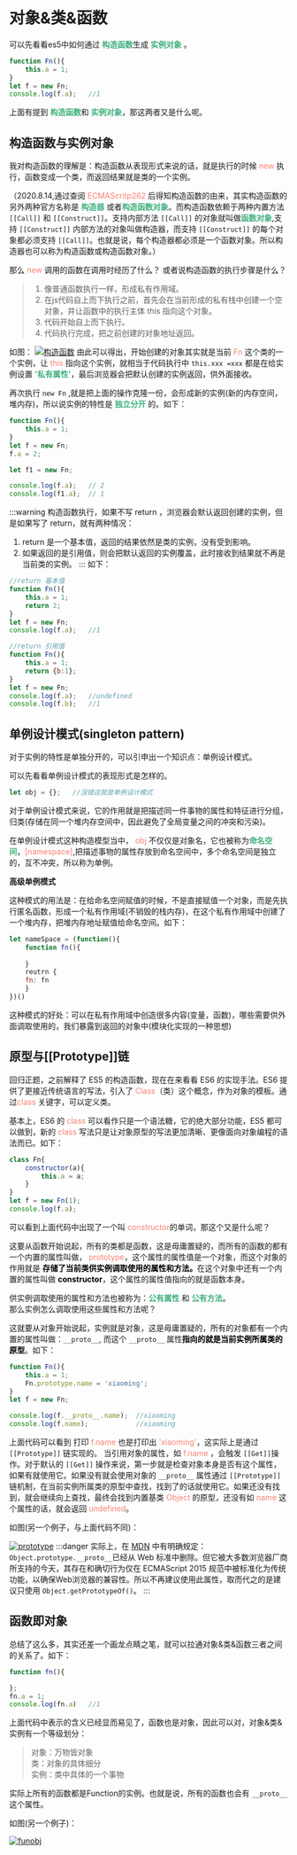 # 对象&类&函数
可以先看看es5中如何通过 <font color="#3EAF7C">**构造函数**</font>生成 <font color="#3EAF7C">**实例对象**</font> 。
```js
function Fn(){
    this.a = 1;
}
let f = new Fn;
console.log(f.a);   //1
```
上面有提到 <font color="#3EAF7C">**构造函数**</font>和 <font color="#3EAF7C">**实例对象**</font>，那这两者又是什么呢。
## 构造函数与实例对象
我对构造函数的理解是：构造函数从表现形式来说的话，就是执行的时候 <font color="#FA8072">new</font> 执行，函数变成一个类，而返回结果就是类的一个实例。 
  
（2020.8.14,通过查阅 <font color="#FA8072">ECMAScritp262</font> 后得知构造函数的由来，其实构造函数的另外两种官方名称是 <font color="#3EAF7C">**构造器**</font> 或者<font color="#3EAF7C">**构造函数对象**</font>。而构造函数依赖于两种内置方法 `[[Call]]` 和 `[[Construct]]`。支持内部方法 `[[Call]]` 的对象就叫做<font color="#3EAF7C">**函数对象**</font>,支持 `[[Construct]]` 内部方法的对象叫做构造器，而支持 `[[Construct]]` 的每个对象都必须支持 `[[Call]]`。也就是说，每个构造器都必须是一个函数对象。所以构造器也可以称为构造函数或构造函数对象。）


那么 <font color="#FA8072">new</font> 调用的函数在调用时经历了什么？  或者说构造函数的执行步骤是什么？  
> 1. 像普通函数执行一样，形成私有作用域。
> 2. 在js代码自上而下执行之前，首先会在当前形成的私有栈中创建一个空对象，并让函数中的执行主体 this 指向这个对象。
> 3. 代码开始自上而下执行。
> 4. 代码执行完成，把之前创建的对象地址返回。

如图：
<a data-fancybox title="构造函数" href="/blog/assets/img/constructor.f7283cf3.jpg">![构造函数](./imgs/constructor.jpg)</a>
由此可以得出，开始创建的对象其实就是当前 <font color="#FA8072">Fn</font> 这个类的一个实例，让 <font color="#FA8072">this</font> 指向这个实例，就相当于代码执行中 `this.xxx =xxx` 都是在给实例设置 <font color="#3EAF7C">**'私有属性'**</font>，最后浏览器会把默认创建的实例返回，供外面接收。

再次执行  `new Fn` ,就是把上面的操作克隆一份，会形成新的实例(新的内存空间，堆内存)，所以说实例的特性是 <font color="#3EAF7C">**独立分开**</font> 的。如下：
```js
function Fn(){
    this.a = 1;
}
let f = new Fn;
f.a = 2;

let f1 = new Fn;

console.log(f.a);	// 2
console.log(f1.a);	// 1
```
:::warning
构造函数执行，如果不写 return ，浏览器会默认返回创建的实例，但是如果写了 return，就有两种情况：
1. return 是一个基本值，返回的结果依然是类的实例，没有受到影响。  
2. 如果返回的是引用值，则会把默认返回的实例覆盖，此时接收到结果就不再是当前类的实例。
:::
如下：

```js
//return 基本值
function Fn(){
    this.a = 1;
	return 2;
}
let f = new Fn;
console.log(f.a);	//1

//return 引用值
function Fn(){
    this.a = 1;
	return {b:1};
}
let f = new Fn;
console.log(f.a);	//undefined
console.log(f.b);	//1
```
## 单例设计模式(singleton pattern)
对于实例的特性是单独分开的，可以引申出一个知识点：单例设计模式。

可以先看看单例设计模式的表现形式是怎样的。
```js
let obj = {};   //没错这就是单例设计模式
```
对于单例设计模式来说，它的作用就是把描述同一件事物的属性和特征进行分组，归类(存储在同一个堆内存空间中，因此避免了全局变量之间的冲突和污染)。

在单例设计模式这种构造模型当中， <font color="#FA8072">obj</font> 不仅仅是对象名，它也被称为<font color="#3EAF7C">**命名空间**</font>，<font color="#FA8072">[namespace]</font>,把描述事物的属性存放到命名空间中，多个命名空间是独立的，互不冲突，所以称为单例。

**高级单例模式**  

这种模式的用法是：在给命名空间赋值的时候，不是直接赋值一个对象，而是先执行匿名函数，形成一个私有作用域(不销毁的栈内存)，在这个私有作用域中创建了一个堆内存，把堆内存地址赋值给命名空间。如下：

```js
let nameSpace = (function(){
	function fn(){
					
	}
	reutrn {
	fn: fn
	}
})()
```
这种模式的好处：可以在私有作用域中创造很多内容(变量，函数)，哪些需要供外面调取使用的，我们暴露到返回的对象中(模块化实现的一种思想)

## 原型与[[Prototype]]链
回归正题，之前解释了 ES5 的构造函数，现在在来看看 ES6 的实现手法。ES6 提供了更接近传统语言的写法，引入了 <font color="#FA8072">Class</font>（类）这个概念，作为对象的模板。通过<font color="#FA8072">class</font> 关键字，可以定义类。

基本上，ES6 的 <font color="#FA8072">class</font> 可以看作只是一个语法糖，它的绝大部分功能，ES5 都可以做到，新的 <font color="#FA8072">class</font> 写法只是让对象原型的写法更加清晰、更像面向对象编程的语法而已。如下：

```js
class Fn{
    constructor(a){
        this.a = a;
    }
}
let f = new Fn(1);
console.log(f.a);
```
可以看到上面代码中出现了一个叫 <font color="#FA8072">constructor</font>的单词，那这个又是什么呢？ 

这要从函数开始说起，所有的类都是函数，这是毋庸置疑的，而所有的函数的都有一个内置的属性叫做， <font color="#FA8072">prototype</font>，这个属性的属性值是一个对象，而这个对象的作用就是 <font color="#000000">**存储了当前类供实例调取使用的属性和方法。**</font>在这个对象中还有一个内置的属性叫做 <font color="#000000">**constructor**</font>，这个属性的属性值指向的就是函数本身。

供实例调取使用的属性和方法也被称为：<font color="#3EAF7C">**公有属性**</font> 和   <font color="#3EAF7C">**公有方法**</font>。  
那么实例怎么调取使用这些属性和方法呢？  

这就要从对象开始说起，实例就是对象，这是毋庸置疑的，所有的对象都有一个内置的属性叫做：`__proto__`,   而这个 `__proto__` 属性<font color="#000000">**指向的就是当前实例所属类的原型**</font>。如下：
```js
function Fn(){
	this.a = 1;
	Fn.prototype.name = 'xiaoming';
}
let f = new Fn;

console.log(f.__proto__.name);	//xiaoming
console.log(f.name);			//xiaoming
```
上面代码可以看到 打印 <font color="#FA8072">f.name</font> 也是打印出 <font color="#FA8072">'xiaoming'</font>，这实际上是通过 `[[Prototype]]` 链实现的。 当引用对象的属性，如 <font color="#FA8072">f.name</font> ，会触发 `[[Get]]`操作。对于默认的 `[[Get]]` 操作来说，第一步就是检查对象本身是否有这个属性，如果有就使用它。如果没有就会使用对象的 `__proto__` 属性通过 `[[Prototype]]` 链机制，在当前实例所属类的原型中查找，找到了的话就使用它。如果还没有找到，就会继续向上查找，最终会找到内置基类 <font color="#FA8072">Object</font> 的原型，还没有如 <font color="#FA8072">name</font> 这个属性的话，就会返回 <font color="#FA8072">undefined</font>。

如图(另一个例子，与上面代码不同)：

<a data-fancybox title="prototype" href="/blog/assets/img/prototype.be34db90.jpg">![prototype](./imgs/prototype.jpg)</a>
:::danger
实际上，在 [MDN](https://developer.mozilla.org/zh-CN/docs/Web/JavaScript/Reference/Global_Objects/Object/proto) 中有明确规定：  
`Object.prototype.__proto__`已经从 Web 标准中删除。但它被大多数浏览器厂商所支持的今天，其存在和确切行为仅在 ECMAScript 2015 规范中被标准化为传统功能，以确保Web浏览器的兼容性。所以不再建议使用此属性，取而代之的是建议只使用 `Object.getPrototypeOf()`。
:::

## 函数即对象
总结了这么多，其实还差一个画龙点睛之笔，就可以拉通对象&类&函数三者之间的关系了。如下：
```js
function fn(){

};
fn.a = 1;
console.log(fn.a)   //1
```
上面代码中表示的含义已经显而易见了，函数也是对象，因此可以对，对象&类&实例有一个等级划分：
>对象：万物皆对象  
>类：对象的具体细分  
>实例：类中具体的一个事物  

实际上所有的函数都是Function的实例。也就是说，所有的函数也会有 `__proto__` 这个属性。

如图(另一个例子)：

<a data-fancybox title="prototype" href="/blog/assets/img/funobj.b3434f97.jpg">![funobj](./imgs/funobj.jpg)</a>

